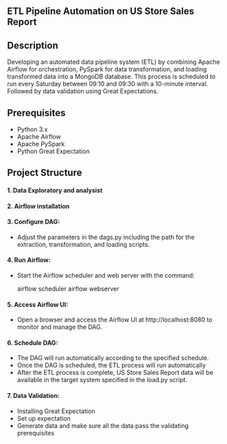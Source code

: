 ## ETL Pipeline Automation on US Store Sales Report
## Description
Developing  an automated data pipeline system (ETL) by combining Apache Airflow for orchestration, PySpark for data transformation, and loading  transformed data into a MongoDB database.  This process is scheduled to run every Saturday between 09:10 and 09:30 with a 10-minute interval. Followed by data validation using Great Expectations.

## Prerequisites
- Python 3.x
- Apache Airflow
- Apache PySpark
- Python Great Expectation

## Project Structure

#### 1. Data Exploratory and analysist 

#### 2. Airflow installation 

#### 3. Configure DAG:

- Adjust the parameters in the dags.py  including the path for the extraction, transformation, and loading scripts.

#### 4. Run Airflow:

- Start the Airflow scheduler and web server with the command:
  
  airflow scheduler
  airflow webserver

#### 5. Access Airflow UI:

- Open a browser and access the Airflow UI at http://localhost:8080 to monitor and manage the DAG.

#### 6. Schedule DAG:

- The DAG will run automatically according to the specified schedule.
- Once the DAG is scheduled, the ETL process will run automatically
- After the ETL process is complete, US Store Sales Report data will be available in the target system specified in the load.py script.

#### 7. Data Validation:

- Installing Great Expectation
- Set up expectation
- Generate data and make sure all the data pass the validating prerequisites

